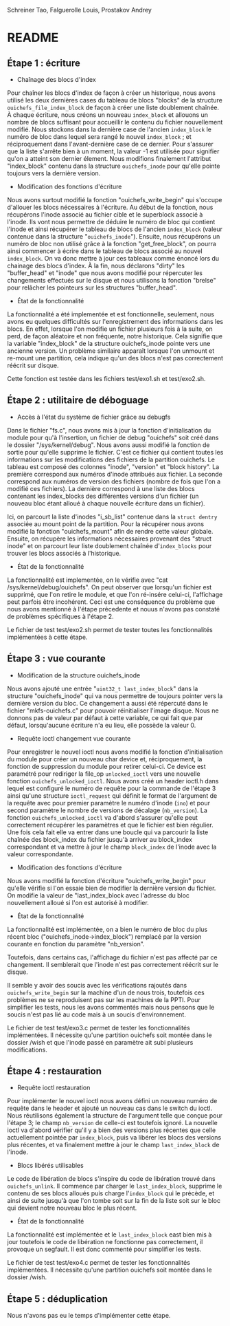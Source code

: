 
Schreiner Tao, Falguerolle Louis, Prostakov Andrey

README
======

Étape 1 : écriture
------------------

* Chaînage des blocs d'index

Pour chaîner les blocs d'index de façon à créer un historique, nous avons 
utilisé les deux dernières cases du tableau de blocs "blocks" de la structure 
`ouichefs_file_index_block` de façon à créer une liste doublement chaînée.
À chaque écriture, nous créons un nouveau `index_block` et allouons un nombre de blocs
suffisant pour accueillir le contenu du fichier nouvellement modifié.
Nous stockons dans la dernière case de l'ancien `index_block` le numéro de bloc dans
lequel sera rangé le nouvel `index_block` ; et réciproquement dans l'avant-dernière
case de ce dernier. Pour s'assurer que la liste s'arrête bien à un moment, la valeur
-1 est utilisée pour signifier qu'on a atteint son dernier élement.
Nous modifions finalement l'attribut "index_block" contenu dans la structure 
`ouichefs_inode` pour qu'elle pointe toujours vers la dernière version.

* Modification des fonctions d'écriture

Nous avons surtout modifié la fonction "ouichefs_write_begin" qui s'occupe 
d'allouer les blocs nécessaires à l'écriture. Au début de la fonction, nous 
récupérons l'inode associé au fichier cible et le superblock associé à l'inode.
Ils vont nous permettre de déduire le numéro de bloc qui contient l'inode et
ainsi récupérer le tableau de blocs de l'ancien `index_block` (valeur contenue 
dans la structure "`ouichefs_inode`"). Ensuite, nous récupérons un numéro de bloc
non utilisé grâce à la fonction "get_free_block", on pourra ainsi commencer à
écrire dans le tableau de blocs associé au nouvel `index_block`.
On va donc mettre à jour ces tableaux comme énoncé lors du chainage des blocs d'index.
À la fin, nous déclarons "dirty" les "buffer_head" et "inode" que nous avons modifié
pour répercuter les changements effectués sur le disque et nous utilisons la fonction
"brelse" pour relâcher les pointeurs sur les structures "buffer_head".

* État de la fonctionnalité

La fonctionnalité a été implementée et est fonctionnelle, seulement, 
nous avons eu quelques difficultés sur l'enregistrement des informations dans les blocs.
En effet, lorsque l'on modifie un fichier plusieurs fois à la suite, 
on perd, de façon aléatoire et non fréquente, notre historique. Cela signifie 
que la variable "index_block" de la structure ouichefs_inode pointe vers une ancienne version.
Un problème similaire apparaît lorsque l'on unmount et re-mount une partition, cela
indique qu'un des blocs n'est pas correctement réécrit sur disque.

Cette fonction est testée dans les fichiers test/exo1.sh et test/exo2.sh.

Étape 2 : utilitaire de déboguage
---------------------------------

* Accès à l'état du système de fichier grâce au debugfs

Dans le fichier "fs.c", nous avons mis à jour la fonction d'initialisation du module pour
qu'à l'insertion, un fichier de debug "ouichefs" soit créé dans le dossier "/sys/kernel/debug". 
Nous avons aussi modifié la fonction de sortie pour qu'elle supprime le fichier. 
C'est ce fichier qui contient toutes les informations sur les modifications des fichiers de la partition ouichefs. 
Le tableau est composé des colonnes "inode", "version" et "block history".
La première correspond aux numéros d'inode attribués aux fichier.
La seconde correspond aux numéros de version des fichiers (nombre de fois que l'on a modifié ces fichiers).
La dernière correspond à une liste des blocs contenant les index_blocks des différentes
versions d'un fichier (un nouveau bloc étant alloué à chaque nouvelle écriture dans un fichier).

Ici, on parcourt la liste d'inodes "i_sb_list" contenue dans la `struct dentry` associée au mount point
de la partition. Pour la récupérer nous avons modifié la fonction "ouichefs_mount" afin de rendre cette valeur globale. 
Ensuite, on récupère les informations nécessaires provenant des "struct inode"
et on parcourt leur liste doublement chaînée d'`index_blocks` pour trouver les blocs associés à l'historique.

* État de la fonctionnalité

La fonctionnalité est implementée, on le vérifie avec "cat /sys/kernel/debug/ouichefs".
On peut observer que lorsqu'un fichier est supprimé, que l'on retire le module, et que l'on ré-insére celui-ci,
l'affichage peut parfois être incohérent.
Ceci est une conséquence du problème que nous avons mentionné à l'étape précedente et nouus n'avons pas
constaté de problèmes spécifiques à l'étape 2.

Le fichier de test test/exo2.sh permet de tester toutes les fonctionnalités
implémentées à cette étape.

Étape 3 : vue courante
----------------------

* Modification de la structure ouichefs_inode

Nous avons ajouté une entrée "`uint32_t last_index_block`" dans la structure "ouichefs_inode" qui va nous permettre de
toujours pointer vers la dernière version du bloc. Ce changement a aussi été répercuté dans le fichier "mkfs-ouichefs.c"
pour pouvoir réinitialiser l'image disque.
Nous ne donnons pas de valeur par défaut à cette variable, ce qui fait que par défaut, lorsqu'aucune écriture n'a eu
lieu, elle possède la valeur 0.

* Requête ioctl changement vue courante

Pour enregistrer le nouvel ioctl nous avons modifié la fonction d'initialisation du module pour créer un nouveau char device
et, réciproquement, la fonction de suppression du module pour retirer celui-ci. 
Ce device est paramétré pour rediriger la file_op `unlocked_ioctl` vers une nouvelle fonction `ouichefs_unlocked_ioctl`.
Nous avons créé un header ioctl.h dans lequel est configuré le numéro de requête pour la commande de l'étape 3 ainsi
qu'une structure `ioctl_request` qui définit le format de l'argument de la requête avec pour premier paramètre le
numéro d'inode (`ino`) et pour second paramètre le nombre de versions de décalage (`nb_version`).
La fonction `ouichefs_unlocked_ioctl` va d'abord s'assurer qu'elle peut correctement récupérer les paramètres et que
le fichier est bien régulier. Une fois cela fait elle va entrer dans une boucle qui va parcourir la liste chaînée
des block_index du fichier jusqu'à arriver au block_index correspondant et va mettre à jour le champ `block_index`
de l'inode avec la valeur correspondante.

* Modification des fonctions d'écriture

Nous avons modifié la fonction d'écriture "ouichefs_write_begin" pour qu'elle vérifie si l'on essaie bien de modifier la dernière version du fichier.
On modifie la valeur de "last_index_block avec l'adresse du bloc nouvellement alloué si l'on est autorisé à modifier.

* État de la fonctionnalité

La fonctionnalité est implémentée, on a bien le numéro de bloc du plus récent bloc ("ouichefs_inode->index_block") remplacé par la version courante en fonction du paramètre "nb_version".

Toutefois, dans certains cas, l'affichage du fichier n'est pas affecté par ce changement. Il semblerait que l'inode 
n'est pas correctement réécrit sur le disque.

Il semble y avoir des soucis avec les vérifications rajoutés dans `ouichefs_write_begin` sur la machine d'un de nous trois,
toutefois ces problèmes ne se reproduisent pas sur les machines de la PPTI. Pour simplifier les tests, nous les avons commentés
mais nous pensons que le soucis n'est pas lié au code mais à un soucis d'environnement.

Le fichier de test test/exo3.c permet de tester les fonctionnalités implémentées.
Il nécessite qu'une partition ouichefs soit montée dans le dossier /wish
et que l'inode passé en paramètre ait subi plusieurs modifications.

Étape 4 : restauration
----------------------

* Requête ioctl restauration

Pour implémenter le nouvel ioctl nous avons défini un nouveau numéro de requête dans le header et ajouté un nouveau
cas dans le switch du ioctl. Nous réutilisons également la structure de l'argument telle que conçue pour l'étape 3;
le champ `nb_version` de celle-ci est toutefois ignoré.
La nouvelle ioctl va d'abord vérifier qu'il y a bien des versions plus récentes que celle actuellement pointée par 
`index_block`, puis va libérer les blocs des versions plus récentes, et va finalement mettre à jour le champ
`last_index_block` de l'inode.

* Blocs libérés utilisables

Le code de libération de blocs s'inspire du code de libération trouvé dans `ouichefs_unlink`.
Il commence par charger le `last_index_block`, supprime le contenu de ses blocs alloués puis charge l'`index_block`
qui le précède, et ainsi de suite jusqu'à que l'on tombe soit sur la fin de la liste soit sur le bloc qui devient notre
nouveau bloc le plus récent. 

* État de la fonctionnalité

La fonctionnalité est implémentée et le `last_index_block` east bien mis à jour toutefois le code de libération
ne fonctionne pas correctement, il provoque un segfault. Il est donc commenté pour simplifier les tests.

Le fichier de test test/exo4.c permet de tester les fonctionnalités implémentées.
Il nécessite qu'une partition ouichefs soit montée dans le dossier /wish.

Étape 5 : déduplication
-----------------------

Nous n'avons pas eu le temps d'implémenter cette étape.

